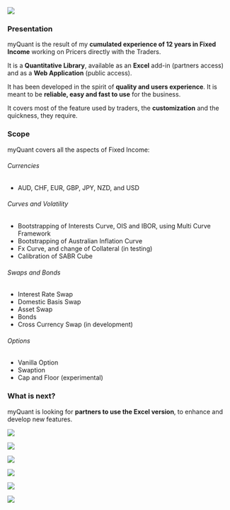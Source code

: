[![](https://myquant.com.au/pictures/banner.PNG)](https://myquant.com.au/pictures/banner.PNG)
### Presentation
myQuant is the result of my **cumulated experience of 12 years in Fixed Income** working on Pricers directly with the Traders.

It is a **Quantitative Library**, available as an **Excel** add-in (partners access) and as a **Web Application** (public access).

It has been developed in the spirit of **quality and users experience**. It is meant to be **reliable, easy and fast to use** for the business.

It covers most of the feature used by traders, the **customization** and the quickness, they require. 


### Scope
myQuant covers all the aspects of Fixed Income:

###### Currencies
*	AUD, CHF, EUR, GBP, JPY, NZD, and USD

###### Curves and Volatility
*	Bootstrapping of Interests Curve, OIS and IBOR, using Multi Curve Framework
*	Bootstrapping of Australian Inflation Curve
*	Fx Curve, and change of Collateral (in testing)
*	Calibration of SABR Cube

###### Swaps and Bonds
*	Interest Rate Swap
*	Domestic Basis Swap
*	Asset Swap
*	Bonds
*	Cross Currency Swap (in development)

###### Options
*	Vanilla Option
*	Swaption
*	Cap and Floor (experimental)

### What is next?
myQuant is looking for **partners to use the Excel version**, to enhance and develop new features.


[![](https://myquant.com.au/pictures/excel_portfolio.PNG)](https://myquant.com.au/pictures/excel_portfolio.PNG)

[![](https://myquant.com.au/pictures/excel_curves.PNG)](https://myquant.com.au/pictures/excel_curves.PNG)

[![](https://myquant.com.au/pictures/excel_synthetic_instruments.PNG)](https://myquant.com.au/pictures/excel_synthetic_instruments.PNG)

[![](https://myquant.com.au/pictures/excel_bonds.PNG)](https://myquant.com.au/pictures/excel_bonds.PNG)

[![](https://myquant.com.au/pictures/excel_forward_rates_chart.PNG)](https://myquant.com.au/pictures/excel_forward_rates_chart.PNG)

[![](https://myquant.com.au/pictures/excel_inflation_chart.PNG)](https://myquant.com.au/pictures/excel_inflation_chart.PNG)


